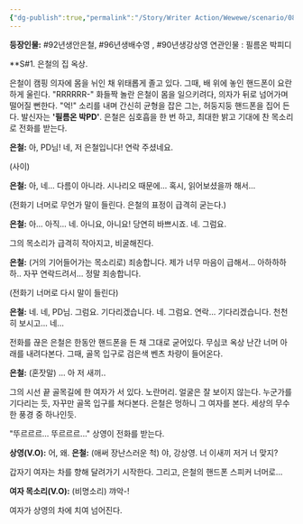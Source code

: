 ```yaml
---
{"dg-publish":true,"permalink":"/Story/Writer Action/Wewewe/scenario/08. 사건의 목격자가 되었습니다/"}
---
```


**등장인물:** #92년생안은철, #96년생배수영 , #90년생강상영
연관인물 : 필름온 박피디


**S#1. 은철의 집 옥상.

은철이 캠핑 의자에 몸을 뉘인 채 위태롭게 졸고 있다.
그때, 배 위에 놓인 핸드폰이 요란하게 울린다. "RRRRRR-"
화들짝 놀란 은철이 몸을 일으키려다, 의자가 뒤로 넘어가며 떨어질 뻔한다. "억!" 소리를 내며 간신히 균형을 잡은 그는, 허둥지둥 핸드폰을 집어 든다. 발신자는 **'필름온 박PD'**.
은철은 심호흡을 한 번 하고, 최대한 밝고 기대에 찬 목소리로 전화를 받는다.

**은철:** 아, PD님! 네, 저 은철입니다! 연락 주셨네요.

(사이)

**은철:** 아, 네... 다름이 아니라. 시나리오 때문에... 혹시, 읽어보셨을까 해서...

(전화기 너머로 무언가 말이 들린다. 은철의 표정이 급격히 굳는다.)

**은철:** 아... 아직... 네. 아니요, 아니요! 당연히 바쁘시죠. 네. 그럼요.

그의 목소리가 급격히 작아지고, 비굴해진다.

**은철:** (거의 기어들어가는 목소리로) 죄송합니다. 제가 너무 마음이 급해서... 아하하하하.. 자꾸 연락드려서... 정말 죄송합니다.

(전화기 너머로 다시 말이 들린다)

**은철:** 네. 네, PD님. 그럼요. 기다리겠습니다. 네. 그럼요. 연락... 기다리겠습니다. 천천히 보시고... 네...

전화를 끊은 은철은 한동안 핸드폰을 든 채 그대로 굳어있다. 
무심코 옥상 난간 너머 아래를 내려다본다.
그때, 골목 입구로 검은색 벤츠 차량이 들어온다. 

**은철:** (혼잣말) ... 아 저 새끼..

그의 시선 끝 골목길에  한 여자가 서 있다. 노란머리. 얼굴은 잘 보이지 않는다. 누군가를 기다리는 듯, 자꾸만 골목 입구를 쳐다본다. 
은철은 멍하니 그 여자를 본다. 세상의 무수한 풍경 중 하나인듯.

"뚜르르르... 뚜르르르..."
상영이 전화를 받는다.

**상영(V.O):** 어, 왜.
**은철:** (애써 장난스러운 척) 야, 강상영. 너 이새끼 저거 너 맞지? 

갑자기 여자는 차를 향해 달려가기 시작한다. 
그리고, 은철의 핸드폰 스피커 너머로...

**여자 목소리(V.O):** (비명소리) 꺄악-!

여자가 상영의 차에 치여 넘어진다.